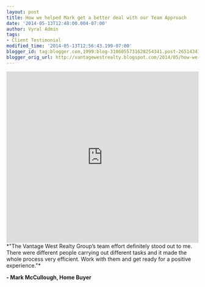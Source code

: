 ```yaml
---
layout: post
title: How we helped Mark get a better deal with our Team Approach
date: '2014-05-13T12:48:00.004-07:00'
author: Vyral Admin
tags:
- Client Testimonial
modified_time: '2014-05-13T12:56:43.199-07:00'
blogger_id: tag:blogger.com,1999:blog-3106055731628254341.post-2651434102970564153
blogger_orig_url: http://vantagewestrealty.blogspot.com/2014/05/how-we-helped-mark-get-better-deal-with.html
---
```


<iframe frameborder="no" height="450" scrolling="no" src="https://w.soundcloud.com/player/?url=https%3A//api.soundcloud.com/tracks/149362510&amp;auto_play=false&amp;hide_related=false&amp;visual=true" width="100%"></iframe>
*"The Vantage West Realty Group’s team effort definitely stood out to me. There were different people carrying out different tasks and it made the whole process very efficient. Work with them and get ready for a positive experience."*

**- Mark McCullough, Home Buyer** 
